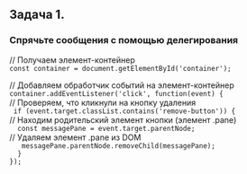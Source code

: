 ## Задача 1.   
###  Спрячьте сообщения с помощью делегирования  

// Получаем элемент-контейнер  
`const container = document.getElementById('container');`  

// Добавляем обработчик событий на элемент-контейнер  
`container.addEventListener('click', function(event) {`  
  // Проверяем, что кликнули на кнопку удаления  
 ` if (event.target.classList.contains('remove-button')) {`  
    // Находим родительский элемент кнопки (элемент .pane)  
  `  const messagePane = event.target.parentNode;`  
    // Удаляем элемент .pane из DOM  
 `   messagePane.parentNode.removeChild(messagePane);`  
`  }`  
`}); `  
